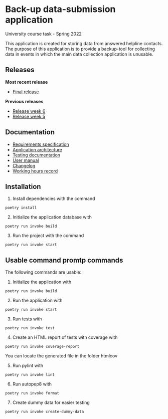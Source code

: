 # Back-up data-submission application
University course task - Spring 2022

This application is created for storing data from answered helpline contacts. The purpose of this application is to provide a backup-tool for collecting data in events in which the main data collection application is unusable. 

## Releases

**Most recent release**  
* [Final release](https://github.com/heidi-holappa/ot-harjoitustyo/releases/tag/final-release-updated)  

**Previous releases**  
* [Release week 6](https://github.com/heidi-holappa/ot-harjoitustyo/releases/tag/viikko6)  
* [Release week 5](https://github.com/heidi-holappa/ot-harjoitustyo/releases/tag/viikko5)

## Documentation

* [Requirements specification](documentation/requirements_specification.md)
* [Application architecture](documentation/architecture.md)
* [Testing documentation](documentation/testing-documentation.md)
* [User manual](documentation/how-to-guide.md)
* [Changelog](documentation/changelog.md)
* [Working hours record](documentation/working-hours-record.md)

## Installation
1. Install dependencies with the command 
```
poetry install
```
2. Initialize the application database with
```
poetry run invoke build
```
3. Run the project with the command
```
poetry run invoke start
```

## Usable command promtp commands
The following commands are usable:
1. Initialize the application with
```
poetry run invoke build
```
2. Run the application with
```
poetry run invoke start
```
3. Run tests with
```
poetry run invoke test
```
4. Create an HTML report of tests with coverage with
```
poetry run invoke coverage-report
```
You can locate the generated file in the folder htmlcov

5. Run pylint with 
```
poetry run invoke lint
```
6. Run autopep8 with
```
poetry run invoke format
```

7. Create dummy data for easier testing
```
poetry run invoke create-dummy-data
```
